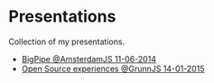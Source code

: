 # Presentations

Collection of my presentations.

- [BigPipe @AmsterdamJS 11-06-2014](https://github.com/Swaagie/presentations/tree/master/bigpipe)
- [Open Source experiences @GrunnJS 14-01-2015](https://github.com/Swaagie/presentations/tree/master/os)
